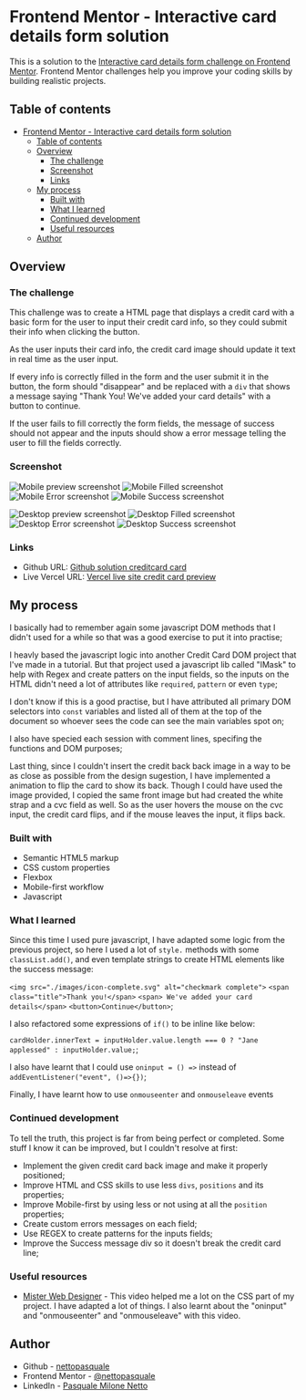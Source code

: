 # Frontend Mentor - Interactive card details form solution

This is a solution to the [Interactive card details form challenge on Frontend Mentor](https://www.frontendmentor.io/challenges/interactive-card-details-form-XpS8cKZDWw). Frontend Mentor challenges help you improve your coding skills by building realistic projects.

## Table of contents

- [Frontend Mentor - Interactive card details form solution](#frontend-mentor---interactive-card-details-form-solution)
  - [Table of contents](#table-of-contents)
  - [Overview](#overview)
    - [The challenge](#the-challenge)
    - [Screenshot](#screenshot)
    - [Links](#links)
  - [My process](#my-process)
    - [Built with](#built-with)
    - [What I learned](#what-i-learned)
    - [Continued development](#continued-development)
    - [Useful resources](#useful-resources)
  - [Author](#author)

## Overview

### The challenge

This challenge was to create a HTML page that displays a credit card with a basic form for the user to
input their credit card info, so they could submit their info when clicking the button.

As the user inputs their card info, the credit card image should update it text in real time as the user input.

If every info is correctly filled in the form and the user submit it in the button, the form should "disappear"
and be replaced with a ```div``` that shows a message saying "Thank You! We've added your card details" with a button to continue.

If the user fails to fill correctly the form fields, the message of success should not appear and the inputs should
show a error message telling the user to fill the fields correctly.

### Screenshot

![Mobile preview screenshot](./Screenshot%202022-10-28%20at%2001-46-02%20Mobile%201Frontend%20Mentor%20Interactive%20card%20details%20form.png)
![Mobile Filled screenshot](./Screenshot%202022-10-28%20at%2001-46-02%20Mobile%20FILLED_1%201Frontend%20Mentor%20Interactive%20card%20details%20form.png)
![Mobile Error screenshot](./Screenshot%202022-10-28%20at%2001-46-02%20Mobile%20ERROR%201Frontend%20Mentor%20Interactive%20card%20details%20form.png)
![Mobile Success screenshot](./Screenshot%202022-10-28%20at%2001-46-02%20Mobile%20SUCSESS%201Frontend%20Mentor%20Interactive%20card%20details%20form.png)

![Desktop preview screenshot](./Screenshot%202022-10-28%20at%2001-46-02%20Desktop%201Frontend%20Mentor%20Interactive%20card%20details%20form.png)
![Desktop Filled screenshot](./Screenshot%202022-10-28%20at%2001-46-02%20Desktop%20FILLED%201Frontend%20Mentor%20Interactive%20card%20details%20form.png)
![Desktop Error screenshot](./Screenshot%202022-10-28%20at%2001-46-02%20Desktop%20ERROR%201Frontend%20Mentor%20Interactive%20card%20details%20form.png)
![Desktop Success screenshot](./Screenshot%202022-10-28%20at%2001-46-02%20Desktop%20SUCSESS%201Frontend%20Mentor%20Interactive%20card%20details%20form.png)

### Links

- Github URL: [Github solution creditcard card](https://your-solution-url.com)
- Live Vercel URL: [Vercel live site credit card preview](https://your-live-site-url.com)

## My process

I basically had to remember again some javascript DOM methods that I didn't used for a while so that was
a good exercise to put it into practise;

I heavly based the javascript logic into another Credit Card DOM project that I've made in a tutorial. But that project used a javascript lib called "IMask" to help with Regex and create patters on the input fields, so the inputs on the HTML didn't need  a lot of attributes like ```required```, ```pattern``` or even ```type```;

I don't know if this is a good practise, but I have attributed all primary DOM selectors into ```const``` variables
and listed all of them at the top of the document so whoever sees the code can see the main variables spot on;

I also have specied each session with comment lines, specifing the functions and DOM purposes;

Last thing, since I couldn't insert the credit back back image in a way to be as close as possible from the
design sugestion, I have implemented a animation to flip the card to show its back. Though I could have used
the image provided, I copied the same front image but had created the white strap and a cvc field as well.
So as the user hovers the mouse on the cvc input, the credit card flips, and if the mouse leaves the input,
it flips back.

### Built with

- Semantic HTML5 markup
- CSS custom properties
- Flexbox
- Mobile-first workflow
- Javascript

### What I learned

Since this time I used pure javascript, I have adapted some logic from the previous project, so here I used a lot of ```style.``` methods with some ```classList.add()```, and even template strings to create HTML elements like
the success message:

  ```<img src="./images/icon-complete.svg" alt="checkmark complete">```
  ```<span class="title">Thank you!</span>```
  ```<span> We've added your card details</span>```
  ```<button>Continue</button>```;

I also refactored some expressions of ```if()``` to be inline like below:

```cardHolder.innerText = inputHolder.value.length === 0 ? "Jane applessed" : inputHolder.value;```;

I also have learnt that I could use ```oninput = () =>``` instead of ```addEventListener("event", ()=>{})```;

Finally, I have learnt how to use ```onmouseenter``` and ```onmouseleave``` events

### Continued development

To tell the truth, this project is far from being perfect or completed. Some stuff I know it can be improved, but I couldn't resolve at first:

- Implement the given credit card back image and make it properly positioned;
- Improve HTML and CSS skills to use less ```divs```, ```positions``` and its properties;
- Improve Mobile-first by using less or not using at all the ```position``` properties;
- Create custom errors messages on each field;
- Use REGEX to create patterns for the inputs fields;
- Improve the Success message div so it doesn't break the credit card line;

### Useful resources

- [Mister Web Designer](https://youtu.be/G7_VTWnWz40) - This video helped me a lot on the CSS part of my project. I have adapted a lot of things. I also learnt about the "oninput" and "onmouseenter" and "onmouseleave" with this video.

## Author

- Github - [nettopasquale](https://github.com/nettopasquale)
- Frontend Mentor - [@nettopasquale](https://www.frontendmentor.io/profile/nettopasquale)
- LinkedIn - [Pasquale Milone Netto](https://www.linkedin.com/in/pasquale-milone-netto/)
